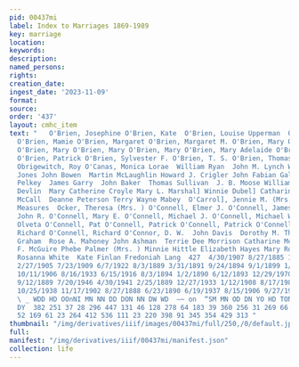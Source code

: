 ```yaml
---
pid: 00437mi
label: Index to Marriages 1869-1989
key: marriage
location: 
keywords: 
description: 
named_persons: 
rights: 
creation_date: 
ingest_date: '2023-11-09'
format: 
source: 
order: '437'
layout: cmhc_item
text: "   O'Brien, Josephine O'Brien, Kate  O'Brien, Louise Upperman  O'Brien, Maggie
  O'Brien, Mamie O'Brien, Margaret O'Brien, Margaret M. O'Brien, Mary O'Brien, Mary
  O'Brien, Mary O'Brien, Mary O'Brien, Mary O'Brien, Mary Adelaide O'Brien, Norah
  O'Brien, Patrick O'Brien, Sylvester F. O'Brien, T. S. O'Brien, Thomas O'Brien, Thomas
  Obrigewitch, Roy O'Canas, Monica Lorae  William Ryan  John M. Lynch William Elmer
  Jones John Bowen  Martin McLaughlin Howard J. Crigler John Fabian Gallagher Thomas
  Pelkey  James Garry  John Baker  Thomas Sullivan  J. B. Moose William Jandus Peter
  Devlin  Mary Catherine Croyle Mary L. Marshal] Winnie Dubel] Catharine Powers Annie
  McCall  Deanne Peterson Terry Wayne Mabey  O'Carrol], Jennie M. (Mrs. )Joseph A.
  Measures  Ocker, Theresa (Mrs. ) O'Connell, Elmer J. O'Connell, James E. O'Connell,
  John R. O'Connell, Mary E. O'Connell, Michael J. O'Connell, Michael W. O'Connell,
  Olveta O'Connell, Pat O'Connell, Patrick O'Connell, Patrick O'Connell, Patrick O'Connell,
  Richard O'Connell, Richard O'Connor, D. W.  John Davis  Dorothy M. Tholen Belle
  Graham  Rose A. Mahoney John Ashman  Terrie Dee Morrison Catharine McDonald John
  F. McGuire Phebe Palmer (Mrs. ) Minnie Hittle Elizabeth Hayes Mary Rose Brannigan
  Rosanna White  Kate Finlan Fredoniah Lang  427  4/30/1907 8/27/1885 12/31/1880 10/20/1898
  2/27/1905 7/23/1909 6/7/1922 8/3/1889 3/31/1891 9/24/1894 9/1/1899 1/15/1902 11/19/1879
  10/11/1906 8/16/1933 6/15/1916 8/3/1894 1/2/1890 6/12/1893 12/29/1970 12/3/1983
  9/12/1889 7/20/1946 4/30/1941 2/25/1889 12/27/1933 1/12/1908 8/17/1985 10/21/1890
  10/25/1938 11/17/1902 8/27/1888 6/23/1890 6/19/1937 8/15/1906 9/27/1908 7/31/1905
  \ _ WDD HD OOnNI MN NN DD DON NN DW WD  —~ on  “SM MN OD DN YO HD TON DDH OO OO
  DY  382 251 37 28 296 447 131 46 128 278 64 183 39 360 256 31 269 66 264 217 414
  52 169 61 23 264 412 536 111 23 220 398 91 345 354 429 313 "
thumbnail: "/img/derivatives/iiif/images/00437mi/full/250,/0/default.jpg"
full: 
manifest: "/img/derivatives/iiif/00437mi/manifest.json"
collection: life
---
```

